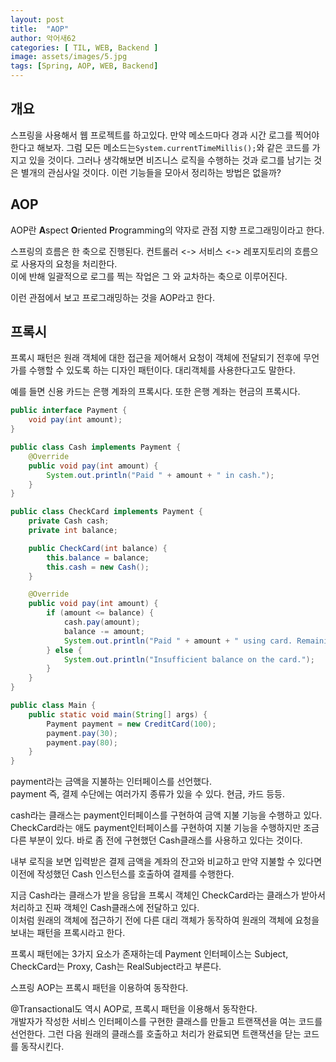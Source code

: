 ```yaml
---
layout: post
title:  "AOP"
author: 악어새62
categories: [ TIL, WEB, Backend ]
image: assets/images/5.jpg
tags: [Spring, AOP, WEB, Backend]
---
```

## 개요

스프링을 사용해서 웹 프로젝트를 하고있다. 만약 메소드마다 경과 시간 로그를 찍어야한다고 해보자. 그럼 모든 메소드는`System.currentTimeMillis();`와 같은 코드를 가지고 있을 것이다. 그러나 생각해보면 비즈니스 로직을 수행하는 것과 로그를 남기는 것은 별개의 관심사일 것이다. 이런 기능들을 모아서 정리하는 방법은 없을까?

## AOP

AOP란 **A**spect **O**riented **P**rogramming의 약자로 관점 지향 프로그래밍이라고 한다.

스프링의 흐름은 한 축으로 진행된다. 컨트롤러 <->  서비스 <-> 레포지토리의 흐름으로 사용자의 요청을 처리한다.  
이에 반해 일괄적으로 로그를 찍는 작업은 그 와 교차하는 축으로 이루어진다.

이런 관점에서 보고 프로그래밍하는 것을 AOP라고 한다.

## 프록시

프록시 패턴은 원래 객체에 대한 접근을 제어해서 요청이 객체에 전달되기 전후에 무언가를 수행할 수 있도록 하는 디자인 패턴이다.
대리객체를 사용한다고도 말한다.

예를 들면 신용 카드는 은행 계좌의 프록시다. 또한 은행 계좌는 현금의 프록시다.

```java
public interface Payment {
    void pay(int amount);
}

public class Cash implements Payment {
    @Override
    public void pay(int amount) {
        System.out.println("Paid " + amount + " in cash.");
    }
}

public class CheckCard implements Payment {
    private Cash cash;
    private int balance;

    public CheckCard(int balance) {
        this.balance = balance;
        this.cash = new Cash();
    }

    @Override
    public void pay(int amount) {
        if (amount <= balance) {
            cash.pay(amount);
            balance -= amount;
            System.out.println("Paid " + amount + " using card. Remaining balance: " + balance);
        } else {
            System.out.println("Insufficient balance on the card.");
        }
    }
}

public class Main {
    public static void main(String[] args) {
        Payment payment = new CreditCard(100);
        payment.pay(30);
        payment.pay(80);
    }
}
```
payment라는 금액을 지불하는 인터페이스를 선언했다.  
payment 즉, 결제 수단에는 여러가지 종류가 있을 수 있다. 현금, 카드 등등.

cash라는 클래스는 payment인터페이스를 구현하여 금액 지불 기능을 수행하고 있다.  
CheckCard라는 애도 payment인터페이스를 구현하여 지불 기능을 수행하지만 조금 다른 부분이 있다. 바로 좀 전에 구현했던 Cash클래스를 사용하고 있다는 것이다.

내부 로직을 보면 입력받은 결제 금액을 계좌의 잔고와 비교하고 만약 지불할 수 있다면 이전에 작성했던 Cash 인스턴스를 호출하여 결제를 수행한다.

지금 Cash라는 클래스가 받을 응답을 프록시 객체인 CheckCard라는 클래스가 받아서 처리하고 진짜 객체인 Cash클래스에 전달하고 있다.  
이처럼 원래의 객체에 접근하기 전에 다른 대리 객체가 동작하여 원래의 객체에 요청을 보내는 패턴을 프록시라고 한다.

프록시 패턴에는 3가지 요소가 존재하는데 Payment 인터페이스는 Subject, CheckCard는 Proxy, Cash는 RealSubject라고 부른다.

스프링 AOP는 프록시 패턴을 이용하여 동작한다.

@Transactional도 역시 AOP로, 프록시 패턴을 이용해서 동작한다.  
개발자가 작성한 서비스 인터페이스를 구현한 클래스를 만들고 트랜잭션을 여는 코드를 선언한다. 그런 다음 원래의 클래스를 호출하고 처리가 완료되면 트랜잭션을 닫는 코드를 동작시킨다.
